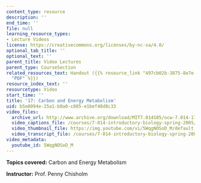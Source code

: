 ```yaml
---
content_type: resource
description: ''
end_time: ''
file: null
learning_resource_types:
- Lecture Videos
license: https://creativecommons.org/licenses/by-nc-sa/4.0/
optional_tab_title: ''
optional_text: ''
parent_title: Video Lectures
parent_type: CourseSection
related_resources_text: Handout ({{% resource_link "497cb02b-3875-8e7e-e6ef-ebece7d6fc6d"
  "PDF" %}})
resource_index_text: ''
resourcetype: Video
start_time: ''
title: '17: Carbon and Energy Metabolism'
uid: b5e8094e-25a1-b0a0-c085-e1bef40d8c33
video_files:
  archive_url: http://www.archive.org/download/MIT7.014S05/ocw-7.014-17-14mar05-220k.mp4
  video_captions_file: /courses/7-014-introductory-biology-spring-2005/13c0b77260c25a718c4dc4e145b3642a_5WqgNOSoD_M.vtt
  video_thumbnail_file: https://img.youtube.com/vi/5WqgNOSoD_M/default.jpg
  video_transcript_file: /courses/7-014-introductory-biology-spring-2005/94065f559955c9e9b99aab84066c737e_5WqgNOSoD_M.pdf
video_metadata:
  youtube_id: 5WqgNOSoD_M
---
```

**Topics covered:** Carbon and Energy Metabolism  
  
**Instructor:** Prof. Penny Chisholm